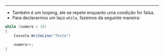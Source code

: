 ___
- Também é um looping, ele se repete enquanto uma condição for falsa.
- Para declararmos um laço `while`, fazemos da seguinte maneira:
```c#
while (numero < 10)
{
	Console.WriteLine("Teste")

	numero++;
}
```